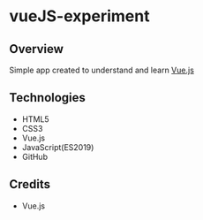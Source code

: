 # vueJS-experiment

## Overview
Simple app created to understand and learn [Vue.js ](https://vuejs.org/)


## Technologies
* HTML5
* CSS3
* Vue.js
* JavaScript(ES2019)
* GitHub


## Credits
* Vue.js


